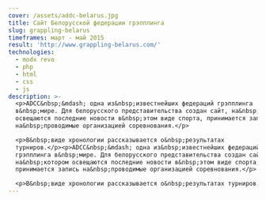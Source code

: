 ```yaml
---
cover: /assets/addc-belarus.jpg
title: Сайт Белорусской федерации грэпплинга
slug: grappling-belarus
timeframes: март - май 2015
result: 'http://www.grappling-belarus.com/'
technologies:
  - modx revo
  - php
  - html
  - css
  - js
description: >-
  <p>ADCC&nbsp;&mdash; одна из&nbsp;известнейших федераций грэпплинга
  в&nbsp;мире. Для белорусского представительства создан сайт, на&nbsp;котором
  освещаются последние новости в&nbsp;этом виде спорта, принимается запись
  на&nbsp;проводимые организацией соревнования.</p>

  <p>В&nbsp;виде хронологии рассказывается о&nbsp;результатах
  турниров.</p><p>ADCC&nbsp;&mdash; одна из&nbsp;известнейших федераций
  грэпплинга в&nbsp;мире. Для белорусского представительства создан сайт,
  на&nbsp;котором освещаются последние новости в&nbsp;этом виде спорта,
  принимается запись на&nbsp;проводимые организацией соревнования.</p>

  <p>В&nbsp;виде хронологии рассказывается о&nbsp;результатах турниров.</p>
---
```


